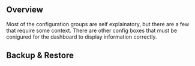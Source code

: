 ## Overview

Most of the configuration groups are self explainatory, but there are a few that require some context.  There are other config boxes that must be conigured for the dashboard to display information correctly.


## Backup & Restore


